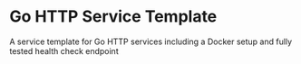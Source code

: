 # Go HTTP Service Template

A service template for Go HTTP services including a Docker setup and fully tested health check endpoint
